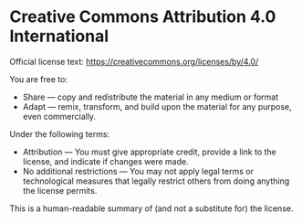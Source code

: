 Creative Commons Attribution 4.0 International
=============================================

Official license text: https://creativecommons.org/licenses/by/4.0/

You are free to:
- Share — copy and redistribute the material in any medium or format
- Adapt — remix, transform, and build upon the material for any purpose, even commercially.

Under the following terms:
- Attribution — You must give appropriate credit, provide a link to the license, and indicate if changes were made.
- No additional restrictions — You may not apply legal terms or technological measures that legally restrict others from doing anything the license permits.

This is a human-readable summary of (and not a substitute for) the license.

